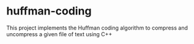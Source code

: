# huffman-coding
This project implements the Huffman coding algorithm to compress and uncompress a given file of text using C++
